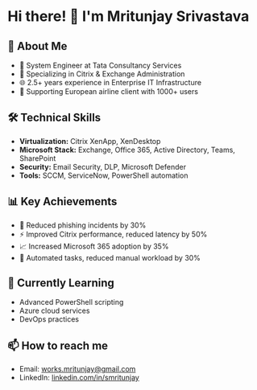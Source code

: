 
# Hi there! 👋 I'm Mritunjay Srivastava

## 🚀 About Me
- 💼 System Engineer at Tata Consultancy Services
- 🔧 Specializing in Citrix & Exchange Administration
- 🌐 2.5+ years experience in Enterprise IT Infrastructure
- 🎯 Supporting European airline client with 1000+ users

## 🛠️ Technical Skills
- **Virtualization:** Citrix XenApp, XenDesktop
- **Microsoft Stack:** Exchange, Office 365, Active Directory, Teams, SharePoint
- **Security:** Email Security, DLP, Microsoft Defender
- **Tools:** SCCM, ServiceNow, PowerShell automation

## 📊 Key Achievements
- 🎯 Reduced phishing incidents by 30%
- ⚡ Improved Citrix performance, reduced latency by 50%
- 📈 Increased Microsoft 365 adoption by 35%
- 🔧 Automated tasks, reduced manual workload by 30%

## 🌱 Currently Learning
- Advanced PowerShell scripting
- Azure cloud services
- DevOps practices

## 📫 How to reach me
- Email: works.mritunjay@gmail.com
- LinkedIn: [linkedin.com/in/smritunjay](https://linkedin.com/in/smritunjay)
